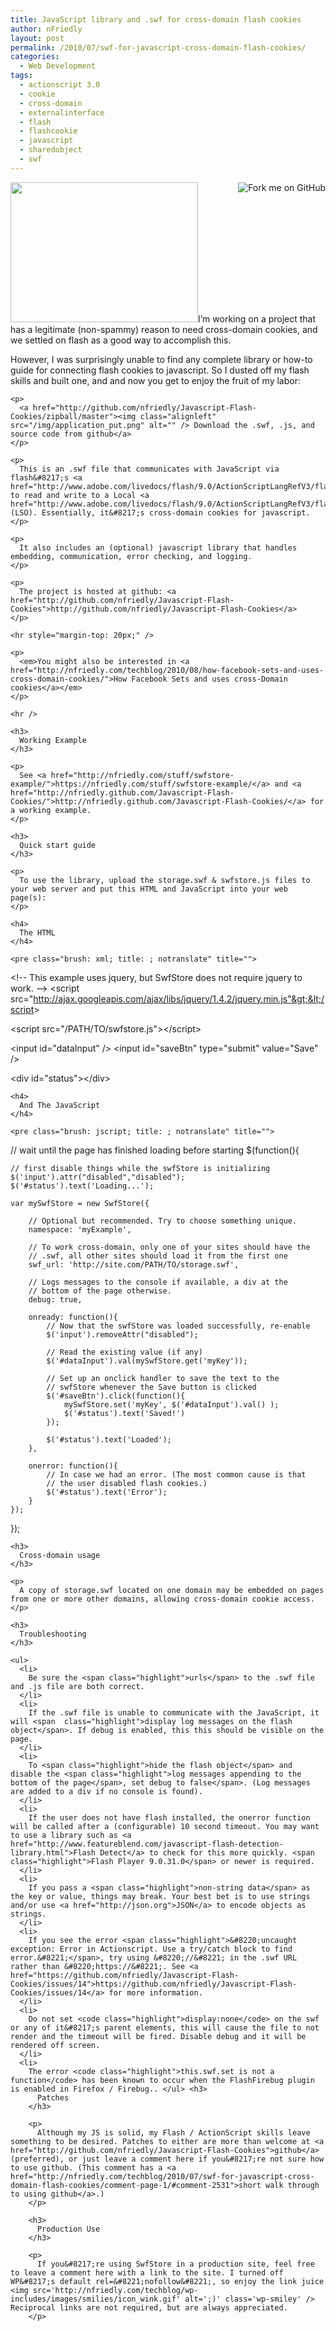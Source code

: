 ```yaml
---
title: JavaScript library and .swf for cross-domain flash cookies
author: nFriedly
layout: post
permalink: /2010/07/swf-for-javascript-cross-domain-flash-cookies/
categories:
  - Web Development
tags:
  - actionscript 3.0
  - cookie
  - cross-domain
  - externalinterface
  - flash
  - flashcookie
  - javascript
  - sharedobject
  - swf
---
```

<div style="position:relative;">
  <img class="alignright size-full wp-image-295" title="325990_chocolate_chip_cookies_2" src="http://nfriedly.com/techblog/wp-content/uploads/2010/07/325990_chocolate_chip_cookies_2.jpg" alt="" width="300" height="224" />I&#8217;m working on a project that has a legitimate (non-spammy) reason to need cross-domain cookies, and we settled on flash as a good way to accomplish this.</p> <p>
    However, I was surprisingly unable to find any complete library or how-to guide for connecting flash cookies to javascript. So I dusted off my flash skills and built one, and and now you get to enjoy the fruit of my labor:
  </p>
  
  <p>
    <a href="http://github.com/nfriedly/Javascript-Flash-Cookies"><img style="position: absolute; top: 0pt; right: 0pt; border: 0pt none;" src="http://s3.amazonaws.com/github/ribbons/forkme_right_darkblue_121621.png" alt="Fork me on GitHub" /></a> </div> <p>
      <!--more-->
    </p>
    
    <p>
      <a href="http://github.com/nfriedly/Javascript-Flash-Cookies/zipball/master"><img class="alignleft" src="/img/application_put.png" alt="" /> Download the .swf, .js, and source code from github</a>
    </p>
    
    <p>
      This is an .swf file that communicates with JavaScript via flash&#8217;s <a href="http://www.adobe.com/livedocs/flash/9.0/ActionScriptLangRefV3/flash/external/ExternalInterface.html">ExternalInerface</a> to read and write to a Local <a href="http://www.adobe.com/livedocs/flash/9.0/ActionScriptLangRefV3/flash/net/SharedObject.html">SharedObject</a> (LSO). Essentially, it&#8217;s cross-domain cookies for javascript.
    </p>
    
    <p>
      It also includes an (optional) javascript library that handles embedding, communication, error checking, and logging.
    </p>
    
    <p>
      The project is hosted at github: <a href="http://github.com/nfriedly/Javascript-Flash-Cookies">http://github.com/nfriedly/Javascript-Flash-Cookies</a>
    </p>
    
    <hr style="margin-top: 20px;" />
    
    <p>
      <em>You might also be interested in <a href="http://nfriedly.com/techblog/2010/08/how-facebook-sets-and-uses-cross-domain-cookies/">How Facebook Sets and uses cross-Domain cookies</a></em>
    </p>
    
    <hr />
    
    <h3>
      Working Example
    </h3>
    
    <p>
      See <a href="http://nfriedly.com/stuff/swfstore-example/">https://nfriedly.com/stuff/swfstore-example/</a> and <a href="http://nfriedly.github.com/Javascript-Flash-Cookies/">http://nfriedly.github.com/Javascript-Flash-Cookies/</a> for a working example.
    </p>
    
    <h3>
      Quick start guide
    </h3>
    
    <p>
      To use the library, upload the storage.swf & swfstore.js files to your web server and put this HTML and JavaScript into your web page(s):
    </p>
    
    <h4>
      The HTML
    </h4>
    
    <pre class="brush: xml; title: ; notranslate" title="">
&lt;!-- This example uses jquery, but SwfStore does not require jquery to work. --&gt;
&lt;script src="http://ajax.googleapis.com/ajax/libs/jquery/1.4.2/jquery.min.js"&gt;&lt;/script&gt;

&lt;script src="/PATH/TO/swfstore.js"&gt;&lt;/script&gt;

&lt;input id="dataInput" /&gt; &lt;input id="saveBtn" type="submit" value="Save" /&gt;

&lt;div id="status"&gt;&lt;/div&gt;
</pre>
    
    <h4>
      And The JavaScript
    </h4>
    
    <pre class="brush: jscript; title: ; notranslate" title="">

// wait until the page has finished loading before starting
$(function(){

	// first disable things while the swfStore is initializing
	$('input').attr("disabled","disabled");
	$('#status').text('Loading...');

	var mySwfStore = new SwfStore({

		// Optional but recommended. Try to choose something unique.
		namespace: 'myExample', 

		// To work cross-domain, only one of your sites should have the
		// .swf, all other sites should load it from the first one
		swf_url: 'http://site.com/PATH/TO/storage.swf', 

		// Logs messages to the console if available, a div at the
		// bottom of the page otherwise. 
		debug: true,

		onready: function(){
			// Now that the swfStore was loaded successfully, re-enable
			$('input').removeAttr("disabled");

			// Read the existing value (if any)
			$('#dataInput').val(mySwfStore.get('myKey'));

			// Set up an onclick handler to save the text to the 
			// swfStore whenever the Save button is clicked
			$('#saveBtn').click(function(){
				mySwfStore.set('myKey', $('#dataInput').val() );
				$('#status').text('Saved!')
			});

			$('#status').text('Loaded');
		},

		onerror: function(){
			// In case we had an error. (The most common cause is that 
			// the user disabled flash cookies.)
			$('#status').text('Error');
		}
	});
});
</pre>
    
    <h3>
      Cross-domain usage
    </h3>
    
    <p>
      A copy of storage.swf located on one domain may be embedded on pages from one or more other domains, allowing cross-domain cookie access.
    </p>
    
    <h3>
      Troubleshooting
    </h3>
    
    <ul>
      <li>
        Be sure the <span class="highlight">urls</span> to the .swf file and .js file are both correct.
      </li>
      <li>
        If the .swf file is unable to communicate with the JavaScript, it will <span  class="highlight">display log messages on the flash object</span>. If debug is enabled, this this should be visible on the page.
      </li>
      <li>
        To <span class="highlight">hide the flash object</span> and disable the <span class="highlight">log messages appending to the bottom of the page</span>, set debug to false</span>. (Log messages are added to a div if no console is found).
      </li>
      <li>
        If the user does not have flash installed, the onerror function will be called after a (configurable) 10 second timeout. You may want to use a library such as <a href="http://www.featureblend.com/javascript-flash-detection-library.html">Flash Detect</a> to check for this more quickly. <span  class="highlight">Flash Player 9.0.31.0</span> or newer is required.
      </li>
      <li>
        If you pass a <span class="highlight">non-string data</span> as the key or value, things may break. Your best bet is to use strings and/or use <a href="http://json.org">JSON</a> to encode objects as strings.
      </li>
      <li>
        If you see the error <span class="highlight">&#8220;uncaught exception: Error in Actionscript. Use a try/catch block to find error.&#8221;</span>, try using &#8220;//&#8221; in the .swf URL rather than &#8220;https://&#8221;. See <a href="https://github.com/nfriedly/Javascript-Flash-Cookies/issues/14">https://github.com/nfriedly/Javascript-Flash-Cookies/issues/14</a> for more information.
      </li>
      <li>
        Do not set <code class="highlight">display:none</code> on the swf or any of it&#8217;s parent elements, this will cause the file to not render and the timeout will be fired. Disable debug and it will be rendered off screen.
      </li>
      <li>
        The error <code class="highlight">this.swf.set is not a function</code> has been known to occur when the FlashFirebug plugin is enabled in Firefox / Firebug.. </ul> <h3>
          Patches
        </h3>
        
        <p>
          Although my JS is solid, my Flash / ActionScript skills leave something to be desired. Patches to either are more than welcome at <a href="http://github.com/nfriedly/Javascript-Flash-Cookies">github</a> (preferred), or just leave a comment here if you&#8217;re not sure how to use github. (This comment has a <a href="http://nfriedly.com/techblog/2010/07/swf-for-javascript-cross-domain-flash-cookies/comment-page-1/#comment-2531">short walk through to using github</a>.)
        </p>
        
        <h3>
          Production Use
        </h3>
        
        <p>
          If you&#8217;re using SwfStore in a production site, feel free to leave a comment here with a link to the site. I turned off WP&#8217;s default rel=&#8221;nofollow&#8221;, so enjoy the link juice <img src='http://nfriedly.com/techblog/wp-includes/images/smilies/icon_wink.gif' alt=';)' class='wp-smiley' /> Reciprocal links are not required, but are always appreciated.
        </p>